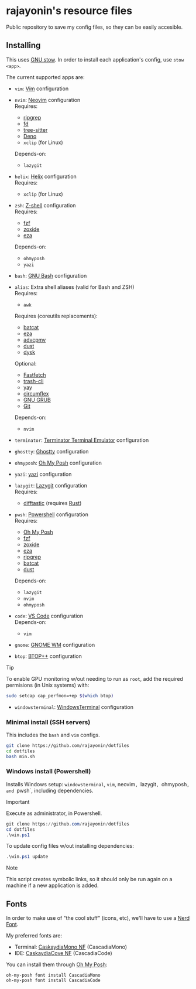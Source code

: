 # rajayonin's resource files

Public repository to save my config files, so they can be easily accesible.

## Installing
This uses [GNU stow](https://www.gnu.org/software/stow/). In order to install each application's config, use `stow <app>`.

The current supported apps are:
- `vim`: [Vim](https://www.vim.org/) configuration
- `nvim`: [Neovim](https://neovim.io/) configuration  
  Requires:
  - [ripgrep](https://github.com/BurntSushi/ripgrep)
  - [fd](https://github.com/sharkdp/fd)
  - [tree-sitter](https://github.com/tree-sitter/tree-sitter)
  - [Deno](https://deno.com/)
  - `xclip` (for Linux)

  Depends-on:
  - `lazygit`
- `helix`: [Helix](https://helix-editor.com/) configuration  
  Requires:
  - `xclip` (for Linux)
- `zsh`: [Z-shell](https://www.zsh.org/) configuration  
  Requires:
  - [fzf](https://github.com/junegunn/fzf)
  - [zoxide](https://github.com/ajeetdsouza/zoxide)
  - [eza](https://github.com/eza-community/eza)

  Depends-on:
  - `ohmyposh`
  - `yazi`
- `bash`: [GNU Bash](https://www.gnu.org/software/bash/) configuration
- `alias`: Extra shell aliases (valid for Bash and ZSH)  
  Requires:
  - `awk`

  Requires (coreutils replacements):
  - [batcat](https://github.com/sharkdp/bat)
  - [eza](https://github.com/eza-community/eza)
  - [advcpmv](https://github.com/jarun/advcpmv)
  - [dust](https://github.com/bootandy/dust)
  - [dysk](https://github.com/Canop/dysk)

  Optional:
  - [Fastfetch](https://github.com/fastfetch-cli/fastfetch)
  - [trash-cli](https://github.com/andreafrancia/trash-cli)
  - [yay](https://github.com/Jguer/yay)
  - [circumflex](https://github.com/bensadeh/circumflex)
  - [GNU GRUB](https://www.gnu.org/software/grub/)
  - [Git](https://git-scm.com/)

  Depends-on:
  - `nvim`
- `terminator`: [Terminator Terminal Emulator](https://gnome-terminator.org/) configuration
- `ghostty`: [Ghostty](https://ghostty.org/) configuration
- `ohmyposh`: [Oh My Posh](https://ohmyposh.dev/) configuration
- `yazi`: [yazi](https://github.com/sxyazi/yazi) configuration
- `lazygit`: [Lazygit](https://github.com/jesseduffield/lazygit) configuration  
  Requires:
    - [difftastic](https://github.com/wilfred/difftastic) (requires [Rust](https://rustup.rs/))
- `pwsh`: [Powershell](https://microsoft.com/powershell/) configuration  
  Requires:
    - [Oh My Posh](https://ohmyposh.dev/)
    - [fzf](https://github.com/junegunn/fzf)
    - [zoxide](https://github.com/ajeetdsouza/zoxide)
    - [eza](https://github.com/eza-community/eza)
    - [ripgrep](https://github.com/BurntSushi/ripgrep)
    - [batcat](https://github.com/sharkdp/bat)
    - [dust](https://github.com/bootandy/dust)

  Depends-on:
    - `lazygit`
    - `nvim`
    - `ohmyposh`
- `code`: [VS Code](https://code.visualstudio.com/) configuration  
  Depends-on:
    - `vim`
- `gnome`: [GNOME WM](https://www.gnome.org/) configuration  
- `btop`: [BTOP++](https://github.com/aristocratos/btop) configuration

> [!TIP]
> To enable GPU monitoring w/out needing to run as `root`, add the required permisions (in Unix systems) with:
> ```bash
> sudo setcap cap_perfmon=+ep $(which btop)
> ```

- `windowsterminal`: [WindowsTerminal](https://github.com/microsoft/terminal) configuration


### Minimal install (SSH servers)
This includes the `bash` and `vim` configs.
```bash
git clone https://github.com/rajayonin/dotfiles
cd dotfiles
bash min.sh
```


### Windows install (Powershell)
Installs Windows setup: `windowsterminal`, `vim`, neovim`, `lazygit`, `ohmyposh`, and `pwsh`, including dependencies.

> [!IMPORTANT]
> Execute as administrator, in Powershell.

```powershell
git clone https://github.com/rajayonin/dotfiles
cd dotfiles
.\win.ps1
```

To update config files w/out installing dependencies:
```powershell
.\win.ps1 update
```

> [!NOTE]
> This script creates symbolic links, so it should only be run again on a
> machine if a new application is added.


## Fonts
In order to make use of "the cool stuff" (icons, etc), we'll have to use a [Nerd Font](https://www.nerdfonts.com/).

My preferred fonts are:
- Terminal: [CaskaydiaMono NF](https://github.com/ryanoasis/nerd-fonts/tree/master/patched-fonts/CascadiaMono) (CascadiaMono)
- IDE: [CaskaydiaCove NF](https://github.com/ryanoasis/nerd-fonts/tree/master/patched-fonts/CascadiaCode) (CascadiaCode)

You can install them through [Oh My Posh](https://ohmyposh.dev/):
```
oh-my-posh font install CascadiaMono
oh-my-posh font install CascadiaCode
```

